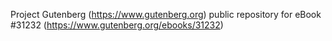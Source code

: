 Project Gutenberg (https://www.gutenberg.org) public repository for eBook #31232 (https://www.gutenberg.org/ebooks/31232)

